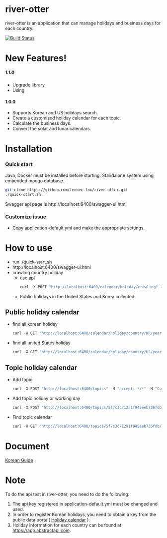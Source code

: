 # river-otter
river-otter is an application that can manage holidays and business days for each country.

[![Build Status](https://travis-ci.org/fennec-fox/river-otter.svg?branch=master)](https://travis-ci.org/fennec-fox/river-otter)

# New Features!
##### 1.1.0
* Upgrade library
* Using 
#### 1.0.0
* Supports Korean and US holidays search.
* Create a customized holiday calendar for each topic.
* Calculate the business days.
* Convert the solar and lunar calendars.

# Installation
### Quick start
Java, Docker must be installed before starting.
Standalone system using embedded mongo database.

```sh
git clone https://github.com/fennec-fox/river-otter.git
./quick-start.sh
```

Swagger api page is http://localhost:6400/swagger-ui.html

### Customize issue
* Copy application-default.yml and make the appropriate settings.

# How to use
*  run ./quick-start.sh
*  http://localhost:6400/swagger-ui.html
*  crawling country holiday
    * use api
        ```js
        curl -X POST "http://localhost:6400/calendar/holiday/crawling" -H "accept: */*" -H "Content-Type: application/json" -d "{ \"year\": 2020}"  
        ```
    * Public holidays in the United States and Korea collected.

## Public holiday calendar
*  find all korean holiday    
    ```js
    curl -X GET "http://localhost:6400/calendar/holiday/country/KR/year/2020" -H "accept: */*"
    ```
*  find all united States holiday    
    ```js
    curl -X GET "http://localhost:6400/calendar/holiday/country/US/year/2020" -H "accept: */*"
    ```   
## Topic holiday calendar
*  Add topic 
   ```js 
   curl -X POST "http://localhost:6400/topics" -H "accept: */*" -H "Content-Type: application/json" -d "{ \"name\": \"Test Topic\"}"     
   ```
*  Add topic holiday or working day
    ```js
    curl -X POST "http://localhost:6400/topics/5f7c3c712a1f945eeb736fdb/holidays/KR" -H "accept: */*" -H "Content-Type: application/json" -d "{ \"date\": \"2020-01-02\", \"description\": \"Party day!\", \"name\": \"Free day\"}"
    ```   
*  Find topic calendar
    ```js
    curl -X GET "http://localhost:6400/topics/5f7c3c712a1f945eeb736fdb/calendar/country/KR/year/2020/month/1" -H "accept: */*"
    ``` 

# Document
[Korean Guide](https://github.com/fennec-fox/river-otter/wiki/Korean-Guide)

# Note

To do the api test in river-otter, you need to do the following:
1. The api key registered in application-default.yml must be changed and used.
2. In order to register Korean holidays, you need to obtain a key from the public data portal( [Holiday calendar](https://www.data.go.kr/data/15012690/openapi.do) ).
3. Holiday information for each country can be found at https://app.abstractapi.com. 
